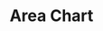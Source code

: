 ---
title: Area Chart
position:
parameters:
  - name:
    content:
content_markdown:

left_code_blocks:
  - code_block: |-
      {
        "data1": [300, 350, 300, 0, 0, 0],
        "data2": [130, 100, 140, 200, 150, 50]
      }
    title: Input JSON
    language: json
  - code_block: |-
      chart.do('where data1 as area')
      chart.do('where data2 as area-spline')
    title: Config
    language: javascript

right_code_blocks:
  - code_block: |-
      {
          data: {
              columns: [
                  ['data1', 300, 350, 300, 0, 0, 0],
                  ['data2', 130, 100, 140, 200, 150, 50]
              ],
              types: {
                  data1: 'area',
                  data2: 'area-spline'
              }
          }
      }
    title: Output
    language: json
---